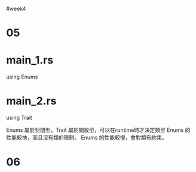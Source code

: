 #week4

# 05
# main_1.rs 
using Enums

# main_2.rs 
using Trait

Enums 屬於封閉型，Trait 屬於開放型，可以在runtime時才決定類型
Enums 的性能較快，而且沒有類的限制。
Enums 的性能較慢，會對類有約束。
 
# 06